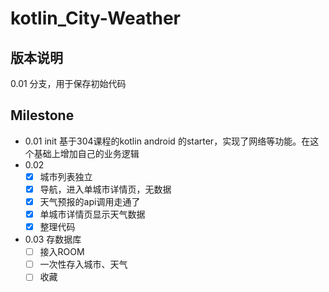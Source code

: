 # kotlin_City-Weather

## 版本说明

0.01 分支，用于保存初始代码
## Milestone

- 0.01 init
  基于304课程的kotlin android 的starter，实现了网络等功能。在这个基础上增加自己的业务逻辑
- 0.02 
  - [x] 城市列表独立
  - [x] 导航，进入单城市详情页，无数据
  - [x] 天气预报的api调用走通了
  - [x] 单城市详情页显示天气数据
  - [x] 整理代码
- 0.03 存数据库
  - [ ] 接入ROOM
  - [ ] 一次性存入城市、天气
  - [ ] 收藏 